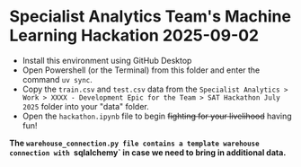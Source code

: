 # Specialist Analytics Team's Machine Learning Hackation 2025-09-02

- Install this environment using GitHub Desktop
- Open Powershell (or the Terminal) from this folder and enter the command `uv sync`.
- Copy the `train.csv` and `test.csv` data from the `Specialist Analytics > Work > XXXX - Development Epic for the Team > SAT Hackathon July 2025` folder into your "data" folder.
- Open the `hackathon.ipynb` file to begin ~~fighting for your livelihood~~ having fun!

**The `warehouse_connection.py file contains a template warehouse connection with `sqlalchemy` in case we need to bring in additional data.**
